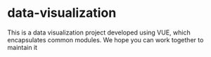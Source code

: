 # data-visualization
This is a data visualization project developed using VUE, which encapsulates common modules. We hope you can work together to maintain it

